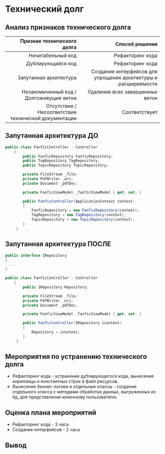 # Технический долг
## Анализ признаков технического долга
| Признак технического долга | Способ решения |
| --------------------------:| --------------:|
| Нечитабельный код          | Рефакторинг кода |
| Дублирующийся код          | Рефакторинг кода |
| Запутанная архитектура     | Создание интерфейсов для упрощения архитектуры и расширяемости |
| Незакомиченный код / Долгоживущие ветки | Удаление всех завершенных веток |
| Отсутствие / Несоответствие технической документации      | Соответствует | - |
## Запутанная архитектура ДО
```C#
public class FanficController : Controller
    {
        public FanficRepository FanficRepository;
        public TagRepository TagRepository;
        public TopicRepository TopicRepository;

        private FileStream _file;
        private PdfWriter _wri;
        private Document _pdfDoc;

        private FanficViewModel _fanficViewModel { get; set; }

        public FanficController(ApplicationContext context)
        {
            FanficRepository = new FanficRepository(context);
            TagRepository = new TagRepository(context);
            TopicRepository = new TopicRepository(context);
        }
     }
```
## Запутанная архитектура ПОСЛЕ
```C#
public interface IRepository 
{
  ...
}

public class FanficController : Controller
    {
        public IRepository Repository;

        private FileStream _file;
        private PdfWriter _wri;
        private Document _pdfDoc;

        private FanficViewModel _fanficViewModel { get; set; }

        public FanficController(IRepository icontext)
        {
            Repository = icontext;
        }
     }
```
## Мероприятия по устранению технического долга
* Рефакторинг кода -  устранение дублирующегося кода, вынесение кириллицы и константных строк в файл ресурсов.
* Вынесение бизнес-логики в отдельные классы - создание отдельного класса с методами обработки данных, выгруженных из бд, для представления конечному пользователю.
## Оценка плана мероприятий
* Рефакторинг кода - 3 часа
* Создание интерфейсов - 2 часа 
## Вывод


